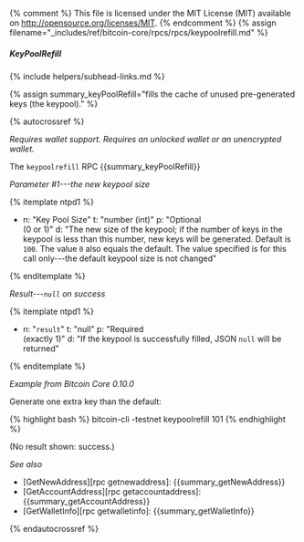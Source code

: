 {% comment %}
This file is licensed under the MIT License (MIT) available on
http://opensource.org/licenses/MIT.
{% endcomment %}
{% assign filename="_includes/ref/bitcoin-core/rpcs/rpcs/keypoolrefill.md" %}

##### KeyPoolRefill
{% include helpers/subhead-links.md %}

{% assign summary_keyPoolRefill="fills the cache of unused pre-generated keys (the keypool)." %}

{% autocrossref %}

*Requires wallet support.  Requires an unlocked wallet or an unencrypted
wallet.*

The `keypoolrefill` RPC {{summary_keyPoolRefill}}

*Parameter #1---the new keypool size*

{% itemplate ntpd1 %}
- n: "Key Pool Size"
  t: "number (int)"
  p: "Optional<br>(0 or 1)"
  d: "The new size of the keypool; if the number of keys in the keypool is less than this number, new keys will be generated.  Default is `100`.  The value `0` also equals the default.  The value specified is for this call only---the default keypool size is not changed"

{% enditemplate %}

*Result---`null` on success*

{% itemplate ntpd1 %}
- n: "`result`"
  t: "null"
  p: "Required<br>(exactly 1)"
  d: "If the keypool is successfully filled, JSON `null` will be returned"

{% enditemplate %}

*Example from Bitcoin Core 0.10.0*

Generate one extra key than the default:

{% highlight bash %}
bitcoin-cli -testnet keypoolrefill 101
{% endhighlight %}

(No result shown: success.)

*See also*

* [GetNewAddress][rpc getnewaddress]: {{summary_getNewAddress}}
* [GetAccountAddress][rpc getaccountaddress]: {{summary_getAccountAddress}}
* [GetWalletInfo][rpc getwalletinfo]: {{summary_getWalletInfo}}

{% endautocrossref %}
